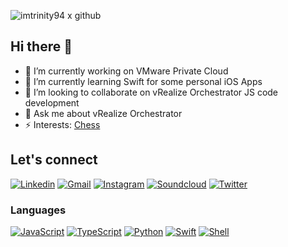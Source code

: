 ![imtrinity94 x github](https://user-images.githubusercontent.com/7029361/120767180-94c96880-c538-11eb-8578-7bced50cc64f.png)

## Hi there 👋

- 🔭 I’m currently working on VMware Private Cloud
- 🌱 I’m currently learning Swift for some personal iOS Apps
- 👯 I’m looking to collaborate on vRealize Orchestrator JS code development
- 💬 Ask me about vRealize Orchestrator
- ⚡ Interests: [Chess](https://lichess.org/@/imtrinity94) 

## Let's connect

[![Linkedin](https://img.shields.io/badge/LinkedIn-0077B5?style=for-the-badge&logo=linkedin&logoColor=white)](https://www.linkedin.com/in/mayankgoyal1994)
[![Gmail](https://img.shields.io/badge/Gmail-D14836?style=for-the-badge&logo=gmail&logoColor=white)](mailto:imtrinity94@gmail.com)
[![Instagram](https://img.shields.io/badge/Instagram-E4405F?style=for-the-badge&logo=instagram&logoColor=white)](https://instagram.com/imtrinity94)
[![Soundcloud](https://img.shields.io/badge/SoundCloud-FF3300?style=for-the-badge&logo=soundcloud&logoColor=white)](http://soundcloud.com/imtrinity94)
[![Twitter](https://img.shields.io/badge/Twitter-1DA1F2?style=for-the-badge&logo=twitter&logoColor=white)](https://twitter.com/imtrinity94)

### Languages

[![JavaScript](https://img.shields.io/badge/JavaScript-F7DF1E?style=for-the-badge&logo=javascript&logoColor=black)](https://github.com/imtrinity94)
[![TypeScript](https://img.shields.io/badge/TypeScript-007ACC?style=for-the-badge&logo=typescript&logoColor=white)](https://github.com/imtrinity94)
[![Python](https://img.shields.io/badge/Python-14354C?style=for-the-badge&logo=python&logoColor=white)](https://github.com/imtrinity94)
[![Swift](https://img.shields.io/badge/Swift-FA7343?style=for-the-badge&logo=swift&logoColor=white)](https://github.com/imtrinity94)
[![Shell](https://img.shields.io/badge/Shell_Script-121011?style=for-the-badge&logo=gnu-bash&logoColor=white)](https://github.com/imtrinity94)




